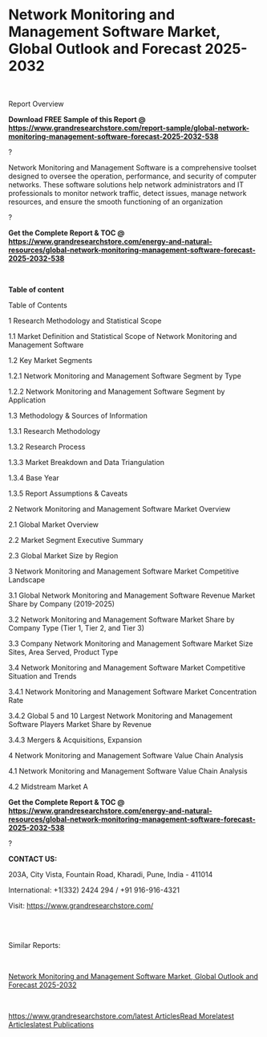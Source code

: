 <h1>Network Monitoring and Management Software Market, Global Outlook and Forecast 2025-2032</h1><br/><p>Report Overview</p>
 
 
 
 <div><b>Download FREE Sample of this Report @ <a href="https://www.grandresearchstore.com/report-sample/global-network-monitoring-management-software-forecast-2025-2032-538">https://www.grandresearchstore.com/report-sample/global-network-monitoring-management-software-forecast-2025-2032-538</a></b></div>
 
 
 
 <p>? </p>
 
 
 
 <p>Network Monitoring and Management Software is a comprehensive toolset designed to oversee the operation, performance, and security of computer networks. These software solutions help network administrators and IT professionals to monitor network traffic, detect issues, manage network resources, and ensure the smooth functioning of an organization</p>
 
 
 
 <p>? </p>
 
 
 
 <div><b>Get the Complete Report & TOC @ <a href="https://www.grandresearchstore.com/energy-and-natural-resources/global-network-monitoring-management-software-forecast-2025-2032-538">https://www.grandresearchstore.com/energy-and-natural-resources/global-network-monitoring-management-software-forecast-2025-2032-538</a></b></div>
 
 
 
 <p><br />
 
 <b>Table of content</b></p>
 
 
 
 <p>Table of Contents<br />
 
 1 Research Methodology and Statistical Scope<br />
 
 1.1 Market Definition and Statistical Scope of Network Monitoring and Management Software<br />
 
 1.2 Key Market Segments<br />
 
 1.2.1 Network Monitoring and Management Software Segment by Type<br />
 
 1.2.2 Network Monitoring and Management Software Segment by Application<br />
 
 1.3 Methodology & Sources of Information<br />
 
 1.3.1 Research Methodology<br />
 
 1.3.2 Research Process<br />
 
 1.3.3 Market Breakdown and Data Triangulation<br />
 
 1.3.4 Base Year<br />
 
 1.3.5 Report Assumptions & Caveats<br />
 
 2 Network Monitoring and Management Software Market Overview<br />
 
 2.1 Global Market Overview<br />
 
 2.2 Market Segment Executive Summary<br />
 
 2.3 Global Market Size by Region<br />
 
 3 Network Monitoring and Management Software Market Competitive Landscape<br />
 
 3.1 Global Network Monitoring and Management Software Revenue Market Share by Company (2019-2025)<br />
 
 3.2 Network Monitoring and Management Software Market Share by Company Type (Tier 1, Tier 2, and Tier 3)<br />
 
 3.3 Company Network Monitoring and Management Software Market Size Sites, Area Served, Product Type<br />
 
 3.4 Network Monitoring and Management Software Market Competitive Situation and Trends<br />
 
 3.4.1 Network Monitoring and Management Software Market Concentration Rate<br />
 
 3.4.2 Global 5 and 10 Largest Network Monitoring and Management Software Players Market Share by Revenue<br />
 
 3.4.3 Mergers & Acquisitions, Expansion<br />
 
 4 Network Monitoring and Management Software Value Chain Analysis<br />
 
 4.1 Network Monitoring and Management Software Value Chain Analysis<br />
 
 4.2 Midstream Market A</p>
 
 
 
 <div><b>Get the Complete Report & TOC @ <a href="https://www.grandresearchstore.com/energy-and-natural-resources/global-network-monitoring-management-software-forecast-2025-2032-538">https://www.grandresearchstore.com/energy-and-natural-resources/global-network-monitoring-management-software-forecast-2025-2032-538</a></b></div>
 
 
 
 <p>? </p>
 
 
 
 <p><b>CONTACT US:</b><br />
 
 203A, City Vista, Fountain Road, Kharadi, Pune, India - 411014<br />
 
 International: +1(332) 2424 294 / +91 916-916-4321<br />
 
 Visit: <a href="https://www.grandresearchstore.com/">https://www.grandresearchstore.com/</a><br />
 
 <br />
 
 <br />
 
 Similar Reports:<br />
 
 <br />
 
 <a href="https://www.grandresearchstore.com/energy-and-natural-resources/global-network-monitoring-management-software-forecast-2025-2032-136">Network Monitoring and Management Software Market, Global Outlook and Forecast 2025-2032</a><br />
 
 <br />
 
 <a href="https://gyeongbokgung.com">https://www.grandresearchstore.com/</a><a href="https://hallyeomaritime.com">latest Articles</a><a href="https://jingwansa.com">Read More</a><a href="https://nguoiviet.jp/">latest Articles</a><a href="https://www.intelmarketresearch.com/">latest Publications</a></p>